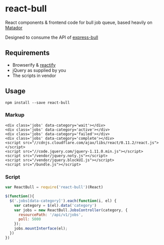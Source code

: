 react-bull
==========

React components & frontend code for bull job queue, based heavily on [Matador](https://github.com/ShaneK/Matador)

Designed to consume the API of [express-bull](https://github.com/keyvanfatehi/express-bull)

## Requirements

* Browserify & [reactify](https://www.npmjs.org/package/reactify)
* jQuery as supplied by you
* The scripts in vendor

## Usage

`npm install --save react-bull`

### Markup

```
<div class='jobs' data-category='wait'></div>
<div class='jobs' data-category='active'></div>
<div class='jobs' data-category='failed'></div>
<div class='jobs' data-category='complete'></div>
<script src="//cdnjs.cloudflare.com/ajax/libs/react/0.11.2/react.js"></script>
<script src="//code.jquery.com/jquery-1.11.0.min.js"></script>
<script src="/vendor/jquery.noty.js"></script>
<script src="/vendor/jquery.blockUI.js"></script>
<script src="/bundle.js"></script>
```


### Script

```js
var ReactBull = require('react-bull')(React)

$(function(){
  $('.jobs[data-category]').each(function(i, el) {
    var category = $(el).data('category')
    var jobs = new ReactBull.JobsController(category, {
      resourcePath: '/api/v1/jobs',
      poll: 5000
    });
    jobs.mountInterface(el);
  })
})
```

